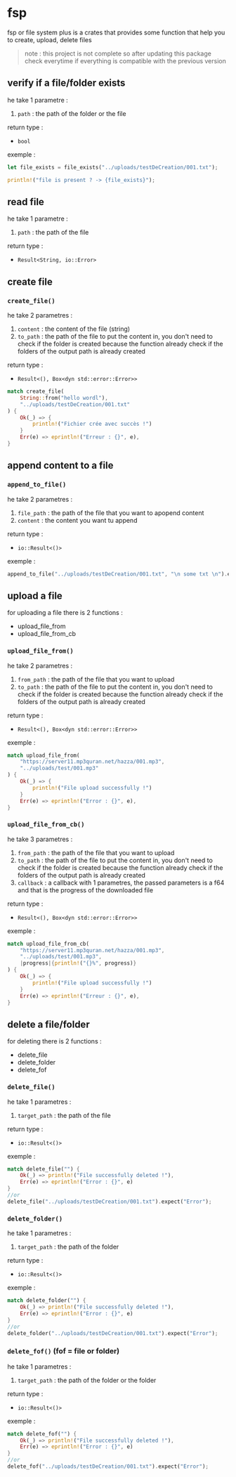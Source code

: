 # fsp

fsp or file system plus is a crates that provides some function that help you to create, upload, delete files

> note : this project is not complete so after updating this package check everytime if everything is compatible with the previous version

## verify if a file/folder exists

he take 1 parametre :

1. `path` : the path of the folder or the file

return type :

* `bool`

exemple :

```rust
let file_exists = file_exists("../uploads/testDeCreation/001.txt");

println!("file is present ? -> {file_exists}");
```

## read file

he take 1 parametre :

1. `path` : the path of the file

return type :

* `Result<String, io::Error>`

## create file

### `create_file()`

he take 2 parametres :

1. `content` : the content of the file (string)
2. `to_path` : the path of the file to put the content in, you don't need to check if the folder is created because the function already check if  the folders of the output path is already created

return type :

* `Result<(), Box<dyn std::error::Error>>`

```rust
match create_file(
    String::from("hello wordl"),
    "../uploads/testDeCreation/001.txt"
) {
    Ok(_) => {
        println!("Fichier crée avec succès !")
    }
    Err(e) => eprintln!("Erreur : {}", e),
}
```

## append content to a file

### `append_to_file()`

he take 2 parametres :

1. `file_path` : the path of the file that you want to apopend content
2. `content` : the content you want tu append

return type :

* `io::Result<()>`

exemple :

```rust
append_to_file("../uploads/testDeCreation/001.txt", "\n some txt \n").expect("Error");
```

## upload a file

for uploading a file there is 2 functions :

- upload_file_from
- upload_file_from_cb

### `upload_file_from()`

he take 2 parametres :

1. `from_path` : the path of the file that you want to upload
2. `to_path` : the path of the file to put the content in, you don't need to check if the folder is created because the function already check if  the folders of the output path is already created

return type :

* `Result<(), Box<dyn std::error::Error>>`

exemple :

```rust
match upload_file_from(
    "https://server11.mp3quran.net/hazza/001.mp3",
    "../uploads/test/001.mp3"
) {
    Ok(_) => {
        println!("File upload successfully !")
    }
    Err(e) => eprintln!("Error : {}", e),
}
```

### `upload_file_from_cb()`

he take 3 parametres :

1. `from_path` : the path of the file that you want to upload
2. `to_path` : the path of the file to put the content in, you don't need to check if the folder is created because the function already check if  the folders of the output path is already created
3. `callback` : a callback with 1 parametres, the passed parameters is a f64 and that is the progress of the downloaded file

return type :

* `Result<(), Box<dyn std::error::Error>>`

exemple :

```rust
match upload_file_from_cb(
    "https://server11.mp3quran.net/hazza/001.mp3",
    "../uploads/test/001.mp3",
    |progress|{println!("{}%", progress)}
) {
    Ok(_) => {
        println!("File upload successfully !")
    }
    Err(e) => eprintln!("Erreur : {}", e),
}
```

## delete a file/folder

for deleting there is 2 functions :

- delete_file
- delete_folder
- delete_fof

### `delete_file()`

he take 1 parametres :

1. `target_path` : the path of the file

return type :

* `io::Result<()>`

exemple :

```rust
match delete_file("") {
    Ok(_) => println!("File successfully deleted !"), 
    Err(e) => eprintln!("Error : {}", e) 
}
//or
delete_file("../uploads/testDeCreation/001.txt").expect("Error");
```

### `delete_folder()`

he take 1 parametres :

1. `target_path` : the path of the folder

return type :

* `io::Result<()>`

exemple :

```rust
match delete_folder("") {
    Ok(_) => println!("File successfully deleted !"), 
    Err(e) => eprintln!("Error : {}", e) 
}
//or
delete_folder("../uploads/testDeCreation/001.txt").expect("Error");
```

### `delete_fof()` (fof = file or folder)

he take 1 parametres :

1. `target_path` : the path of the folder or the folder

return type :

* `io::Result<()>`

exemple :

```rust
match delete_fof("") {
    Ok(_) => println!("File successfully deleted !"), 
    Err(e) => eprintln!("Error : {}", e) 
}
//or
delete_fof("../uploads/testDeCreation/001.txt").expect("Error");
```
